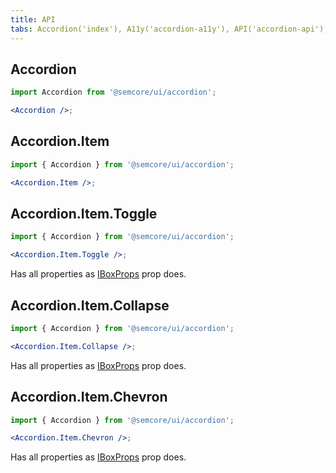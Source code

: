 ```yaml
---
title: API
tabs: Accordion('index'), A11y('accordion-a11y'), API('accordion-api'), Example('accordion-code'), Changelog('accordion-changelog')
---
```


## Accordion

```jsx
import Accordion from '@semcore/ui/accordion';

<Accordion />;
```

<TypesView type="AccordionProps" :types={...types} />

## Accordion.Item

```jsx
import { Accordion } from '@semcore/ui/accordion';

<Accordion.Item />;
```

<TypesView type="AccordionItemProps" :types={...types} />

## Accordion.Item.Toggle

```jsx
import { Accordion } from '@semcore/ui/accordion';

<Accordion.Item.Toggle />;
```

Has all properties as [IBoxProps](/layout/box-system/box-api/) prop does.

## Accordion.Item.Collapse

```jsx
import { Accordion } from '@semcore/ui/accordion';

<Accordion.Item.Collapse />;
```

<TypesView type="CollapseProps" :types={...types} />

Has all properties as [IBoxProps](/layout/box-system/box-api/) prop does.

## Accordion.Item.Chevron

```jsx
import { Accordion } from '@semcore/ui/accordion';

<Accordion.Item.Chevron />;
```

Has all properties as [IBoxProps](/layout/box-system/box-api/) prop does.

<script setup>import { data as types } from '@types.data.ts';</script>